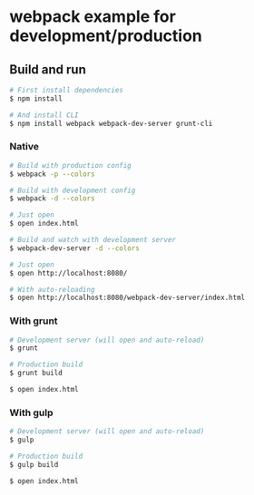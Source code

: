 # webpack example for development/production

## Build and run

``` sh
# First install dependencies
$ npm install

# And install CLI
$ npm install webpack webpack-dev-server grunt-cli
```

### Native

``` sh
# Build with production config
$ webpack -p --colors

# Build with development config
$ webpack -d --colors

# Just open
$ open index.html
```

``` sh
# Build and watch with development server
$ webpack-dev-server -d --colors

# Just open
$ open http://localhost:8080/

# With auto-reloading
$ open http://localhost:8080/webpack-dev-server/index.html
```

### With grunt

``` sh
# Development server (will open and auto-reload)
$ grunt
```

``` sh
# Production build
$ grunt build

$ open index.html
```

### With gulp

``` sh
# Development server (will open and auto-reload)
$ gulp
```

``` sh
# Production build
$ gulp build

$ open index.html
```

